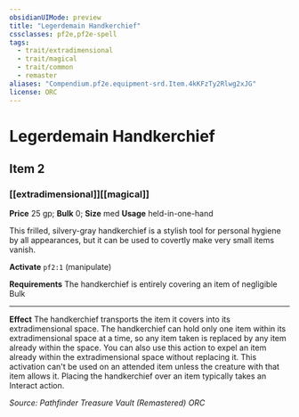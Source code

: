 ```yaml
---
obsidianUIMode: preview
title: "Legerdemain Handkerchief"
cssclasses: pf2e,pf2e-spell
tags:
  - trait/extradimensional
  - trait/magical
  - trait/common
  - remaster
aliases: "Compendium.pf2e.equipment-srd.Item.4kKFzTy2Rlwg2xJG"
license: ORC
---
```

# Legerdemain Handkerchief
## Item 2
### [[extradimensional]][[magical]]


**Price** 25 gp; 
**Bulk** 0; **Size** med
**Usage** held-in-one-hand

This frilled, silvery-gray handkerchief is a stylish tool for personal hygiene by all appearances, but it can be used to covertly make very small items vanish.

**Activate** `pf2:1` (manipulate)

**Requirements** The handkerchief is entirely covering an item of negligible Bulk

* * *

**Effect** The handkerchief transports the item it covers into its extradimensional space. The handkerchief can hold only one item within its extradimensional space at a time, so any item taken is replaced by any item already within the space. You can also use this action to expel an item already within the extradimensional space without replacing it. This activation can't be used on an attended item unless the creature with that item allows it. Placing the handkerchief over an item typically takes an Interact action.

*Source: Pathfinder Treasure Vault (Remastered)*
*ORC*